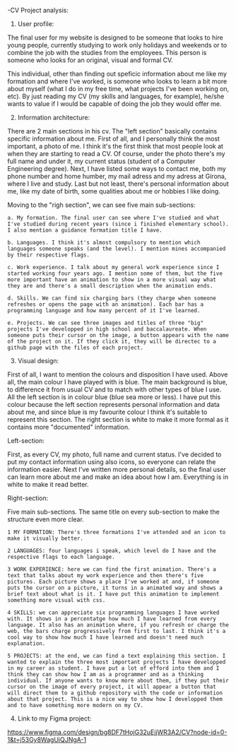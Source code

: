 -CV Project analysis:

1. User profile: 

The final user for my website is designed to be someone that looks to hire young people, currently studying to work only holidays and weekends or to combine the job with  the studies from the employees. This person is someone who looks for an original, visual and formal CV. 

This individual, other than finding out speficic information about me like my formation and where I've worked, is someone who looks to learn a bit more about myself (what I  do in my free time, what projects I've been working on, etc). By just reading my CV (my skills and languages, for example), he/she wants to value if I would be capable of doing  the job they would offer me. 


2. Information architecture:

There are 2 main sections in his cv. The "left section" basically contains specific information about me. First of all, and I personally think the most important, a photo of me.  I think it's the first think that most people look at when they are starting to read a CV. Of course, under the photo there's my full name and under it, my current status (student of  a Computer Engineering degree). Next, I have listed some ways to contact me, both my phone number and home humber, my mail adress and my adress at Girona, where I live and  study. Last but not least, there's personal information about me, like my date of birth, some qualities about me or hobbies I like doing. 

Moving to the "righ section", we can see five main sub-sections:

    a. My formation. The final user can see where I've studied and what I've studied during recent years (since i finished elementary school). I also mention a guidance formation title I have.

    b. Languages. I think it's almost compulsory to mention which languages someone speaks (and the level). I mention mines accompanied by their respective flags.

    c. Work experience. I talk about my general work experience since I started working four years ago. I mention some of them, but the five more important have an animation to show in a more visual way what they are and there's a small description when the animation ends.

    d. Skills. We can find six charging bars (they charge when someone refreshes or opens the page with an animation). Each bar has a programming language and how many percent of it I've learned.

    e. Projects. We can see three images and titles of three "big" projects I've developped in high school and baccalaureate. When someone puts their cursor on the image, a button appears with the name of the project on it. If they click it, they will be directec to a github page with the files of each project.


3. Visual design:

First of all, I want to mention the colours and disposition I have used. Above all, the main colour I have played with is blue. The main background is blue, to difference it from usual CV and to match with other types of blue I use. All the left section is in colour blue (blue sea more or less). I have put this colour because the left section represents personal information and data about me, and since blue is my favourite colour I think it's suitable to represent this section. The right section is white to make it more formal as it contains more "documented" information.

Left-section:

First, as every CV, my photo, full name and current status. I've decided to put my contact information using also icons, so everyone can relate the information easier. Next I've written more personal details, so the final user can learn more about me and make an idea about how I am. Everything is in white to make it read better.

Right-section:

Five main sub-sections. The same title on every sub-section to make the structure even more clear. 

    1 MY FORMATION: There's three formations I've attended and an icon to make it visually better.

    2 LANGUAGES: four languages i speak, which level do I have and the respective flags to each language.

    3 WORK EXPERIENCE: here we can find the first animation. There's a text that talks about my work experience and then there's five pictures. Each picture shows a place I've worked at and, if someone puts the cursor on a picture, it turns in a animated way and shows a brief text about what is it. I have put this animation to implement something more visual with css.

    4 SKILLS: we can appreciate six programming languages I have worked with. It shows in a percentatge how much I have learned from every language. It also has an animation where, if you refresh or charge the web, the bars charge progressively from first to last. I think it's a cool way to show how much I have learned and doesn't need much explanation.

    5 PROJECTS: at the end, we can find a text explaining this section. I wanted to explain the three most important projects I have developped in my career as student. I have put a lot of efford into them and I think they can show how I am as a programmer and as a thinking individual. If anyone wants to know more about them, if they put their cursor on the image of every project, it will appear a button that will direct them to a github repository with the code or information about that project. This is a nice way to show how I developped them and to have something more modern on my CV.


4. Link to my Figma project:

https://www.figma.com/design/bg8DF7tHojG32uEjjWR3A2/CV?node-id=0-1&t=j53Gy8WagUiQJNgA-1 
